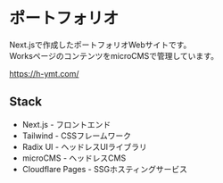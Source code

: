 # ポートフォリオ

Next.jsで作成したポートフォリオWebサイトです。  
WorksページのコンテンツをmicroCMSで管理しています。

https://h-ymt.com/

## Stack

- Next.js - フロントエンド
- Tailwind - CSSフレームワーク
- Radix UI - ヘッドレスUIライブラリ
- microCMS - ヘッドレスCMS
- Cloudflare Pages - SSGホスティングサービス

